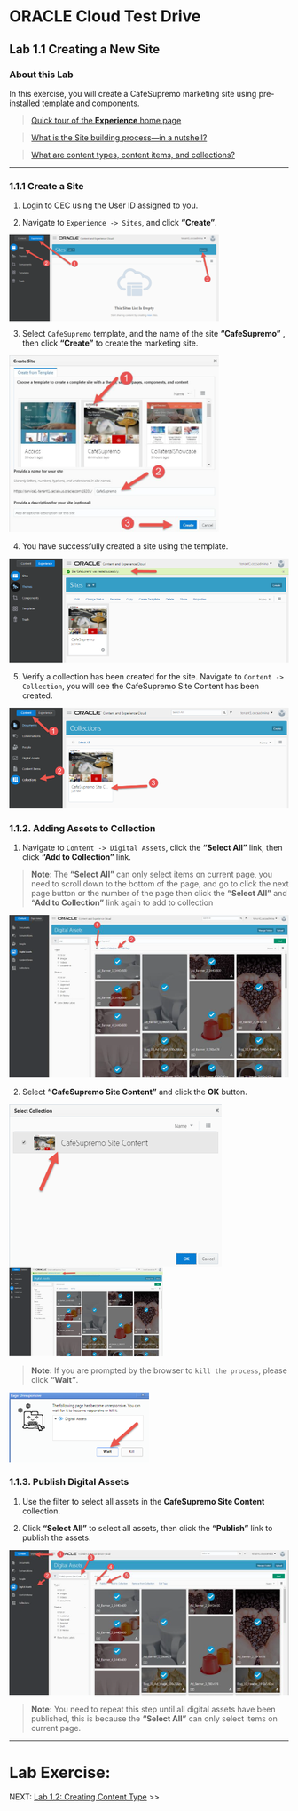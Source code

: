 # ORACLE Cloud Test Drive #

## Lab 1.1 Creating a New Site ##

### About this Lab ###
In this exercise, you will create a CafeSupremo marketing site using pre-installed template and components.

>[Quick tour of the **Experience** home page](https://docs.oracle.com/en/cloud/paas/content-cloud/user/quick-tour-experience-home-page.html)

>[What is the Site building process—in a nutshell?](https://docs.oracle.com/en/cloud/paas/content-cloud/user/what-is-process-nutshell.html)

>[What are content types, content items, and collections?](https://docs.oracle.com/en/cloud/paas/content-cloud/user/what-are-content-types-content-items-and-collections.html)

---

### 1.1.1 Create a Site ###

1. Login to CEC using the User ID assigned to you.

2. Navigate to ``Experience -> Sites``, and click **“Create”**.

<img src="../images/1.5.1.1.png" width="75%" height="50%" align="center"/> 

3. Select `CafeSupremo` template, and the name of the site **“CafeSupremo”** ,
then click **“Create”** to create the marketing site.

<img src="../images/1.5.1.2.png" width="75%" height="50%"/> 

4. You have successfully created a site using the template.

![](../images/1.5.1.3.png)

5. Verify a collection has been created for the site. Navigate to ``Content -> Collection``, you will see the CafeSupremo Site Content has been
created.

![](../images/1.5.1.4.png)

### 1.1.2. Adding Assets to Collection ###

1. Navigate to ``Content -> Digital Assets``, click the **“Select All”** link, then click
**“Add to Collection”** link.

>**Note**: The **“Select All”** can only select items on
current page, you need to scroll down to the bottom of the page, and go to
click the next page button or the number of the page then
click the **“Select All”** and **“Add to Collection”** link again to add to collection

![](../images/1.5.2.1.png)

2. Select **“CafeSupremo Site Content”** and click the **OK** button.

<img src="../images/1.5.2.2.png"/> <img src="../images/1.5.2.2a.png" width="55%" height="55%"/> 

>**Note:** If you are prompted by the browser to `kill the process`, please click **“Wait”**.

<img src="../images/1.5.2.2b.png" width="50%" height="50%"/>

### 1.1.3. Publish Digital Assets ###

1. Use the filter to select all assets in the **CafeSupremo Site Content**
collection.

2. Click **“Select All”** to select all assets, then click the **“Publish”** link to publish
the assets.

![](../images/1.5.3.2.png)

>**Note:** You need to repeat this step until all digital assets have been published, this is
because the **“Select All”** can only select items on current page.

---

# Lab Exercise: #

NEXT: [Lab 1.2: Creating Content Type](112-CecsLab.md) >>
